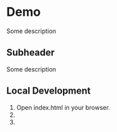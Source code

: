 # Demo


Some description

## Subheader

Some description

## Local Development

1. Open index.html in your browser.
2.
3.